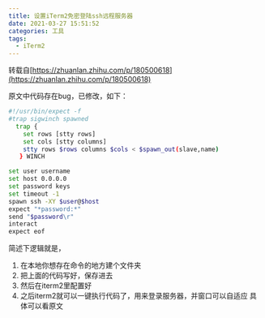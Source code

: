 ```yaml
---
title: 设置iTerm2免密登陆ssh远程服务器
date: 2021-03-27 15:51:52
categories: 工具
tags:
  - iTerm2
---
```

转载自[https://zhuanlan.zhihu.com/p/180500618](https://zhuanlan.zhihu.com/p/180500618)

原文中代码存在bug，已修改，如下：

<!-- more -->

```sh
#!/usr/bin/expect -f
#trap sigwinch spawned
  trap {
    set rows [stty rows]
    set cols [stty columns]
    stty rows $rows columns $cols < $spawn_out(slave,name)
   } WINCH

set user username
set host 0.0.0.0
set password keys
set timeout -1
spawn ssh -XY $user@$host
expect "*password:*"
send "$password\r"
interact
expect eof
```

简述下逻辑就是，
1. 在本地你想存在命令的地方建个文件夹
2. 把上面的代码写好，保存进去
3. 然后在iterm2里配置好
4. 之后iterm2就可以一键执行代码了，用来登录服务器，并窗口可以自适应
具体可以看原文